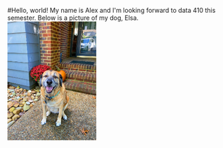 #Hello, world!
My name is Alex and I'm looking forward to data 410 this semester. Below is a picture of my dog, Elsa.<br/>
<img src="./elsa.jpg" width="200">

